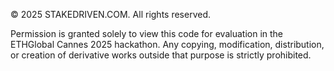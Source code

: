 © 2025 STAKEDRIVEN.COM. All rights reserved.

Permission is granted solely to view this code for evaluation in the ETHGlobal Cannes 2025 hackathon. 
Any copying, modification, distribution, or creation of derivative works 
outside that purpose is strictly prohibited.
